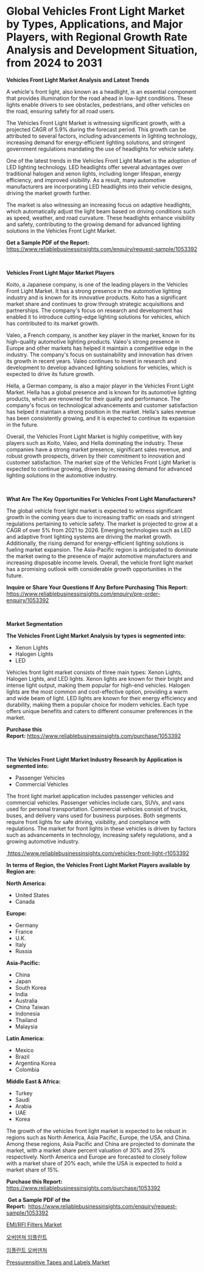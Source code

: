 <p><h1>Global Vehicles Front Light Market by Types, Applications, and Major Players, with Regional Growth Rate Analysis and Development Situation, from 2024 to 2031</h1></p><p><strong>Vehicles Front Light Market Analysis and Latest Trends</strong></p>
<p><p>A vehicle's front light, also known as a headlight, is an essential component that provides illumination for the road ahead in low-light conditions. These lights enable drivers to see obstacles, pedestrians, and other vehicles on the road, ensuring safety for all road users. </p><p>The Vehicles Front Light Market is witnessing significant growth, with a projected CAGR of 5.9% during the forecast period. This growth can be attributed to several factors, including advancements in lighting technology, increasing demand for energy-efficient lighting solutions, and stringent government regulations mandating the use of headlights for vehicle safety.</p><p>One of the latest trends in the Vehicles Front Light Market is the adoption of LED lighting technology. LED headlights offer several advantages over traditional halogen and xenon lights, including longer lifespan, energy efficiency, and improved visibility. As a result, many automotive manufacturers are incorporating LED headlights into their vehicle designs, driving the market growth further.</p><p>The market is also witnessing an increasing focus on adaptive headlights, which automatically adjust the light beam based on driving conditions such as speed, weather, and road curvature. These headlights enhance visibility and safety, contributing to the growing demand for advanced lighting solutions in the Vehicles Front Light Market.</p></p>
<p><strong>Get a Sample PDF of the Report:&nbsp;</strong> <a href="https://www.reliablebusinessinsights.com/enquiry/request-sample/1053392">https://www.reliablebusinessinsights.com/enquiry/request-sample/1053392</a></p>
<p>&nbsp;</p>
<p><strong>Vehicles Front Light Major Market Players</strong></p>
<p><p>Koito, a Japanese company, is one of the leading players in the Vehicles Front Light Market. It has a strong presence in the automotive lighting industry and is known for its innovative products. Koito has a significant market share and continues to grow through strategic acquisitions and partnerships. The company's focus on research and development has enabled it to introduce cutting-edge lighting solutions for vehicles, which has contributed to its market growth.</p><p>Valeo, a French company, is another key player in the market, known for its high-quality automotive lighting products. Valeo's strong presence in Europe and other markets has helped it maintain a competitive edge in the industry. The company's focus on sustainability and innovation has driven its growth in recent years. Valeo continues to invest in research and development to develop advanced lighting solutions for vehicles, which is expected to drive its future growth.</p><p>Hella, a German company, is also a major player in the Vehicles Front Light Market. Hella has a global presence and is known for its automotive lighting products, which are renowned for their quality and performance. The company's focus on technological advancements and customer satisfaction has helped it maintain a strong position in the market. Hella's sales revenue has been consistently growing, and it is expected to continue its expansion in the future.</p><p>Overall, the Vehicles Front Light Market is highly competitive, with key players such as Koito, Valeo, and Hella dominating the industry. These companies have a strong market presence, significant sales revenue, and robust growth prospects, driven by their commitment to innovation and customer satisfaction. The market size of the Vehicles Front Light Market is expected to continue growing, driven by increasing demand for advanced lighting solutions in the automotive industry.</p></p>
<p>&nbsp;</p>
<p><strong>What Are The Key Opportunities For Vehicles Front Light Manufacturers?</strong></p>
<p><p>The global vehicle front light market is expected to witness significant growth in the coming years due to increasing traffic on roads and stringent regulations pertaining to vehicle safety. The market is projected to grow at a CAGR of over 5% from 2021 to 2026. Emerging technologies such as LED and adaptive front lighting systems are driving the market growth. Additionally, the rising demand for energy-efficient lighting solutions is fueling market expansion. The Asia-Pacific region is anticipated to dominate the market owing to the presence of major automotive manufacturers and increasing disposable income levels. Overall, the vehicle front light market has a promising outlook with considerable growth opportunities in the future.</p></p>
<p><strong>Inquire or Share Your Questions If Any Before Purchasing This Report:</strong> <a href="https://www.reliablebusinessinsights.com/enquiry/pre-order-enquiry/1053392">https://www.reliablebusinessinsights.com/enquiry/pre-order-enquiry/1053392</a></p>
<p>&nbsp;</p>
<p><strong>Market Segmentation</strong></p>
<p><strong>The Vehicles Front Light Market Analysis by types is segmented into:</strong></p>
<p><ul><li>Xenon Lights</li><li>Halogen Lights</li><li>LED</li></ul></p>
<p><p>Vehicles front light market consists of three main types: Xenon Lights, Halogen Lights, and LED lights. Xenon lights are known for their bright and intense light output, making them popular for high-end vehicles. Halogen lights are the most common and cost-effective option, providing a warm and wide beam of light. LED lights are known for their energy efficiency and durability, making them a popular choice for modern vehicles. Each type offers unique benefits and caters to different consumer preferences in the market.</p></p>
<p><strong>Purchase this Report:&nbsp;</strong><a href="https://www.reliablebusinessinsights.com/purchase/1053392">https://www.reliablebusinessinsights.com/purchase/1053392</a></p>
<p>&nbsp;</p>
<p><strong>The Vehicles Front Light Market Industry Research by Application is segmented into:</strong></p>
<p><ul><li>Passenger Vehicles</li><li>Commercial Vehicles</li></ul></p>
<p><p>The front light market application includes passenger vehicles and commercial vehicles. Passenger vehicles include cars, SUVs, and vans used for personal transportation. Commercial vehicles consist of trucks, buses, and delivery vans used for business purposes. Both segments require front lights for safe driving, visibility, and compliance with regulations. The market for front lights in these vehicles is driven by factors such as advancements in technology, increasing safety regulations, and a growing automotive industry.</p></p>
<p><a href="https://www.reliablebusinessinsights.com/vehicles-front-light-r1053392">&nbsp;https://www.reliablebusinessinsights.com/vehicles-front-light-r1053392</a></p>
<p><strong>In terms of Region, the Vehicles Front Light Market Players available by Region are:</strong></p>
<p>
    <p> <strong> North America: </strong>
        <ul>
            <li>United States</li>
            <li>Canada</li>
        </ul>
        </p> 
    <p> <strong> Europe: </strong>
        <ul>
            <li>Germany</li>
            <li>France</li>
            <li>U.K.</li>
            <li>Italy</li>
            <li>Russia</li>
        </ul>
        </p> 
    <p> <strong> Asia-Pacific: </strong>
        <ul>
            <li>China</li>
            <li>Japan</li>
            <li>South Korea</li>
            <li>India</li>
            <li>Australia</li>
            <li>China Taiwan</li>
            <li>Indonesia</li>
            <li>Thailand</li>
            <li>Malaysia</li>
        </ul>
        </p> 
    <p> <strong> Latin America: </strong>
        <ul>
            <li>Mexico</li>
            <li>Brazil</li>
            <li>Argentina Korea</li>
            <li>Colombia</li>
        </ul>
        </p> 
    <p> <strong> Middle East & Africa: </strong>
        <ul>
            <li>Turkey</li>
            <li>Saudi</li>
            <li>Arabia</li>
            <li>UAE</li>
            <li>Korea</li>
        </ul>
    </p>
    </p>
<p><p>The growth of the vehicles front light market is expected to be robust in regions such as North America, Asia Pacific, Europe, the USA, and China. Among these regions, Asia Pacific and China are projected to dominate the market, with a market share percent valuation of 30% and 25% respectively. North America and Europe are forecasted to closely follow with a market share of 20% each, while the USA is expected to hold a market share of 15%.</p></p>
<p><strong>Purchase this Report: </strong><a href="https://www.reliablebusinessinsights.com/purchase/1053392">https://www.reliablebusinessinsights.com/purchase/1053392</a></p>
<p>&nbsp;<strong>Get a Sample PDF of the Report:&nbsp;&nbsp;</strong><a href="https://www.reliablebusinessinsights.com/enquiry/request-sample/1053392">https://www.reliablebusinessinsights.com/enquiry/request-sample/1053392</a></p>
<p><strong></strong></p>
<p><p><a href="https://github.com/mdmisese/Market-Research-Report-List-1/blob/main/emirfi-filters-market.md">EMI/RFI Filters Market</a></p><p><a href="https://github.com/nicholasellison0076890/Market-Research-Report-List-1/blob/main/8338519126158.md">오버덴쳐 임플란트</a></p><p><a href="https://github.com/TobyKub4685/Market-Research-Report-List-2/blob/main/6601983126157.md">임플란트 오버덴처</a></p><p><a href="https://github.com/wybrqqeb6/Market-Research-Report-List-1/blob/main/pressurensitive-tapes-and-labels-market.md">Pressurensitive Tapes and Labels Market</a></p></p>